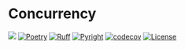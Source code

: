 # Concurrency

[![](https://img.shields.io/badge/Python-3.10|3.11|3.12-blue)](https://www.python.org)
[![Poetry](https://img.shields.io/endpoint?url=https://python-poetry.org/badge/v0.json)](https://python-poetry.org/)
[![Ruff](https://img.shields.io/endpoint?url=https://raw.githubusercontent.com/astral-sh/ruff/main/assets/badge/v2.json)](https://github.com/astral-sh/ruff)
[![Pyright](https://img.shields.io/badge/Pyright-enabled-brightgreen)](https://github.com/microsoft/pyright)
[![codecov](https://codecov.io/gh/michaelellis003/python-package-template/graph/badge.svg?token=TUKP19SKJ3)](https://codecov.io/gh/michaelellis003/python-package-template)
[![License](https://img.shields.io/github/license/michaelellis003/python-package-template)](https://github.com/michaelellis003/python-package-template/blob/main/LICENSE)
